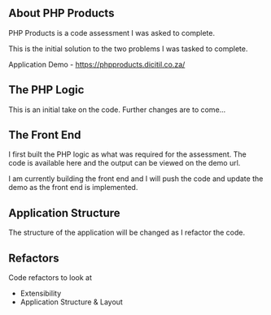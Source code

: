 ## About PHP Products

PHP Products is a code assessment I was asked to complete.

This is the initial solution to the two problems I was tasked to complete.

Application Demo - https://phpproducts.dicitil.co.za/

##  The PHP Logic

This is an initial take on the code. Further changes are to come...

## The Front End

I first built the PHP logic as what was required for the assessment.
The code is available here and the output can be viewed on the demo url.

I am currently building the front end and I will push the code and update the demo as the front end is implemented.

##  Application Structure

The structure of the application will be changed as I refactor the code.

##  Refactors

Code refactors to look at

- Extensibility
- Application Structure & Layout